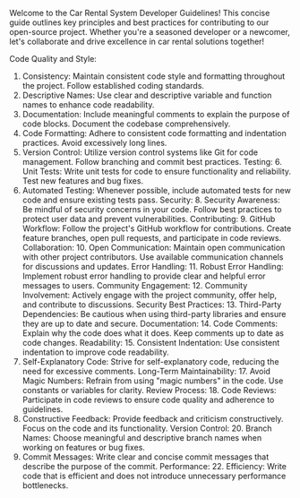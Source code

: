 Welcome to the Car Rental System Developer Guidelines! This concise guide outlines key principles and best practices for contributing to our open-source project. Whether you're a seasoned developer or a newcomer, let's collaborate and drive excellence in car rental solutions together!

Code Quality and Style:
1.	Consistency: Maintain consistent code style and formatting throughout the project. Follow established coding standards.
2.	Descriptive Names: Use clear and descriptive variable and function names to enhance code readability.
3.	Documentation: Include meaningful comments to explain the purpose of code blocks. Document the codebase comprehensively.
4.	Code Formatting: Adhere to consistent code formatting and indentation practices. Avoid excessively long lines.
5.	Version Control: Utilize version control systems like Git for code management. Follow branching and commit best practices.
Testing: 6. Unit Tests: Write unit tests for code to ensure functionality and reliability. Test new features and bug fixes.
7.	Automated Testing: Whenever possible, include automated tests for new code and ensure existing tests pass.
Security: 8. Security Awareness: Be mindful of security concerns in your code. Follow best practices to protect user data and prevent vulnerabilities.
Contributing: 9. GitHub Workflow: Follow the project's GitHub workflow for contributions. Create feature branches, open pull requests, and participate in code reviews.
Collaboration: 10. Open Communication: Maintain open communication with other project contributors. Use available communication channels for discussions and updates.
Error Handling: 11. Robust Error Handling: Implement robust error handling to provide clear and helpful error messages to users.
Community Engagement: 12. Community Involvement: Actively engage with the project community, offer help, and contribute to discussions.
Security Best Practices: 13. Third-Party Dependencies: Be cautious when using third-party libraries and ensure they are up to date and secure.
Documentation: 14. Code Comments: Explain why the code does what it does. Keep comments up to date as code changes.
Readability: 15. Consistent Indentation: Use consistent indentation to improve code readability.
16.	Self-Explanatory Code: Strive for self-explanatory code, reducing the need for excessive comments.
Long-Term Maintainability: 17. Avoid Magic Numbers: Refrain from using "magic numbers" in the code. Use constants or variables for clarity.
Review Process: 18. Code Reviews: Participate in code reviews to ensure code quality and adherence to guidelines.
19.	Constructive Feedback: Provide feedback and criticism constructively. Focus on the code and its functionality.
Version Control: 20. Branch Names: Choose meaningful and descriptive branch names when working on features or bug fixes.
21.	Commit Messages: Write clear and concise commit messages that describe the purpose of the commit.
Performance: 22. Efficiency: Write code that is efficient and does not introduce unnecessary performance bottlenecks.
